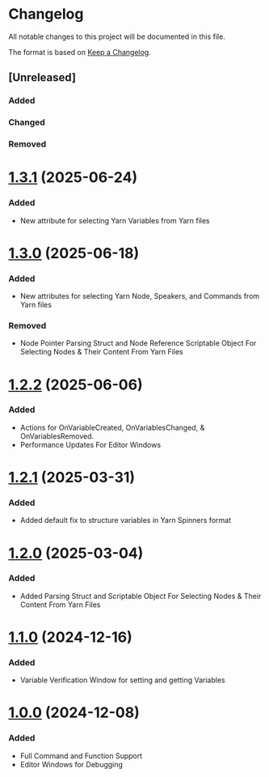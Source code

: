 # Changelog

All notable changes to this project will be documented in this file.

The format is based on [Keep a Changelog](https://keepachangelog.com/en/1.0.0/).

## [Unreleased]

### Added

### Changed

### Removed

# [1.3.1](https://github.com/samuraininja84/Thimble/compare/v1.3.0...v1.3.1) (2025-06-24)

### Added
* New attribute for selecting Yarn Variables from Yarn files

# [1.3.0](https://github.com/samuraininja84/Thimble/compare/v1.2.2...v1.3.0) (2025-06-18)

### Added
* New attributes for selecting Yarn Node, Speakers, and Commands from Yarn files

### Removed
* Node Pointer Parsing Struct and Node Reference Scriptable Object For Selecting Nodes & Their Content From Yarn Files

# [1.2.2](https://github.com/samuraininja84/Thimble/compare/v1.2.1...v1.2.2) (2025-06-06)

### Added
* Actions for OnVariableCreated, OnVariablesChanged, & OnVariablesRemoved.
* Performance Updates For Editor Windows

# [1.2.1](https://github.com/samuraininja84/Thimble/compare/v1.2.0...v1.2.1) (2025-03-31)

### Added
* Added default fix to structure variables in Yarn Spinners format

# [1.2.0](https://github.com/samuraininja84/Thimble/compare/v1.1.0...v1.2.0) (2025-03-04)

### Added
* Added Parsing Struct and Scriptable Object For Selecting Nodes & Their Content From Yarn Files

# [1.1.0](https://github.com/samuraininja84/Thimble/compare/v1.0.0...v1.1.0) (2024-12-16)

### Added
* Variable Verification Window for setting and getting Variables

# [1.0.0](https://github.com/samuraininja84/Thimble) (2024-12-08)

### Added
* Full Command and Function Support
* Editor Windows for Debugging
